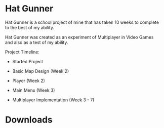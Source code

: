 # Hat Gunner
Hat Gunner is a school project of mine that has taken 10 weeks to complete to the best of my ability.

Hat Gunner was created as an experiment of Multiplayer in Video Games and also as a test of my ability.

Project Timeline:

- Started Project

- Basic Map Design (Week 2)

- Player (Week 2)

- Main Menu (Week 3)

- Multiplayer Implementation (Week 3 - 7)


# Downloads
